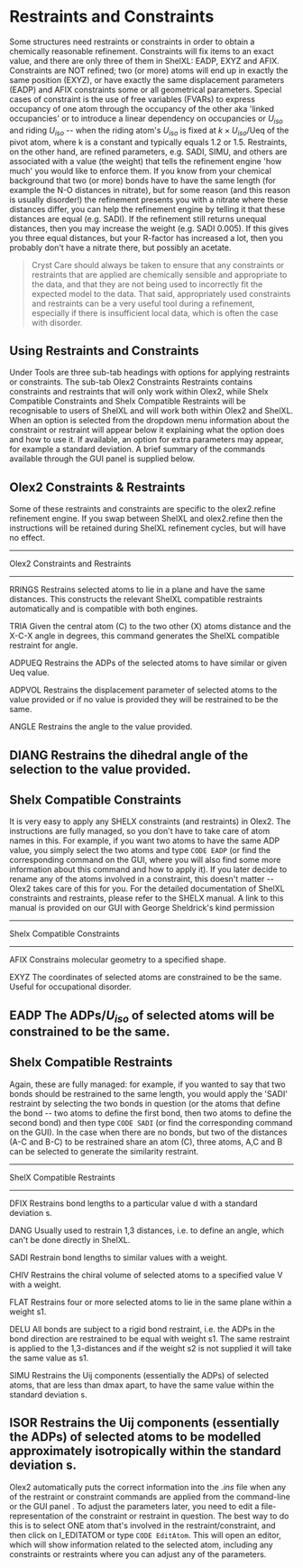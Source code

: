 # Restraints and Constraints
Some structures need restraints or constraints in order to obtain a chemically reasonable refinement. Constraints will fix items to an exact value, and there are only three of them in ShelXL: EADP, EXYZ and AFIX. Constraints are NOT refined; two (or more) atoms will end up in exactly the same position (EXYZ), or have exactly the same displacement parameters (EADP) and AFIX constraints some or all geometrical parameters. Special cases of constraint is the use of free variables (FVARs) to express occupancy of one atom through the occupancy of the other aka 'linked occupancies' or to introduce a linear dependency on occupancies or $U_{iso}$ and riding $U_{iso}$ -- when the riding atom's $U_{iso}$ is fixed at $k \times U_{iso}$/Ueq of the pivot atom, where k is a constant and typically equals 1.2 or 1.5.
Restraints, on the other hand, are refined parameters, e.g. SADI, SIMU, and others are associated with a value (the weight) that tells the refinement engine 'how much' you would like to enforce them. If you know from your chemical background that two (or more) bonds have to have the same length (for example the N-O distances in nitrate), but for some reason (and this reason is usually disorder!) the refinement presents you with a nitrate where these distances differ, you can help the refinement engine by telling it that these distances are equal (e.g. SADI). If the refinement still returns unequal distances, then you may increase the weight (e.g. SADI 0.005). If this gives you three equal distances, but your R-factor has increased a lot, then you probably don't have a nitrate there, but possibly an acetate.
 > Cryst Care should always be taken to ensure that any constraints or restraints that are applied are chemically sensible and appropriate to the data, and that they are not being used to incorrectly fit the expected model to the data. That said, appropriately used constraints and restraints can be a very useful tool during a refinement, especially if there is insufficient local data, which is often the case with disorder.

## Using Restraints and Constraints
Under Tools are three sub-tab headings with options for applying restraints or constraints. The sub-tab Olex2 Constraints Restraints contains constraints and restraints that will only work within Olex2, while Shelx Compatible Constraints and Shelx Compatible Restraints will be recognisable to users of ShelXL and will work both within Olex2 and ShelXL. When an option is selected from the dropdown menu information about the constraint or restraint will appear below it explaining what the option does and how to use it. If available, an option for extra parameters may appear, for example a standard deviation. A brief summary of the commands available through the GUI panel is supplied below.

## Olex2 Constraints & Restraints
Some of these restraints and constraints are specific to the olex2.refine refinement engine. If you swap between ShelXL and olex2.refine then the instructions will be retained during ShelXL refinement cycles, but will have no effect.

---------------------------------------------------------------------------
Olex2 Constraints and Restraints
-------     ---------------------------------------------------------------
RRINGS 	Restrains selected atoms to lie in a plane and have the same distances. This constructs the relevant ShelXL compatible restraints automatically and is compatible with both engines.

TRIA 	Given the central atom (C) to the two other (X) atoms distance and the X-C-X angle in degrees, this command generates the ShelXL compatible restraint for angle.

ADPUEQ 	Restrains the ADPs of the selected atoms to have similar or given Ueq value.

ADPVOL 	Restrains the displacement parameter of selected atoms to the value provided or if no value is provided they will be restrained to be the same.

ANGLE 	Restrains the angle to the value provided.

DIANG 	Restrains the dihedral angle of the selection to the value provided.
---------------------------------------------------------------------------

## Shelx Compatible Constraints
It is very easy to apply any SHELX constraints (and restraints) in Olex2. The instructions are fully managed, so you don't have to take care of atom names in this. For example, if you want two atoms to have the same ADP value, you simply select the two atoms and type `CODE EADP` (or find the corresponding command on the GUI, where you will also find some more information about this command and how to apply it). If you later decide to rename any of the atoms involved in a constraint, this doesn't matter -- Olex2 takes care of this for you.
For the detailed documentation of ShelXL constraints and restraints, please refer to the SHELX manual. A link to this manual is provided on our GUI with George Sheldrick's kind permission

---------------------------------------------------------------------------
Shelx Compatible Constraints
-------     ---------------------------------------------------------------
AFIX 	Constrains molecular geometry to a specified shape.

EXYZ 	The coordinates of selected atoms are constrained to be the same. Useful for occupational disorder.

EADP 	 The ADPs/$U_{iso}$ of selected atoms will be constrained to be the same.
---------------------------------------------------------------------------

## Shelx Compatible Restraints

Again, these are fully managed: for example, if you wanted to say that two bonds should be restrained to the same length, you would apply the 'SADI' restraint by selecting the two bonds in question (or the atoms that define the bond -- two atoms to define the first bond, then two atoms to define the second bond) and then type `CODE SADI` (or find the corresponding command on the GUI). In the case when there are no bonds, but two of the distances (A-C and B-C) to be restrained share an atom (C), three atoms, A,C and B can be selected to generate the similarity restraint. 

---------------------------------------------------------------------------
ShelX Compatible Restraints
-------     ---------------------------------------------------------------
DFIX	Restrains bond lengths to a particular value d with a standard deviation s.

DANG 	Usually used to restrain 1,3 distances, i.e. to define an angle, which can't be done directly in ShelXL.

SADI 	Restrain bond lengths to similar values with a weight.

CHIV 	Restrains the chiral volume of selected atoms to a specified value V with a weight.

FLAT 	Restrains four or more selected atoms to lie in the same plane within a weight s1.

DELU 	All bonds are subject to a rigid bond restraint, i.e. the ADPs in the bond direction are restrained to be equal with weight s1. The same restraint is applied to the 1,3-distances and if the weight s2 is not supplied it will take the same value as s1.

SIMU 	Restrains the Uij components (essentially the ADPs) of selected atoms, that are less than dmax apart, to have the same value within the standard deviation s.

ISOR 	Restrains the Uij components (essentially the ADPs) of selected atoms to be modelled approximately isotropically within the standard deviation s.
---------------------------------------------------------------------------

Olex2 automatically puts the correct information into the *.ins* file when any of the restraint or constraint commands are applied from the command-line or the GUI panel . To adjust the parameters later, you need to edit a file-representation of the constraint or restraint in question. The best way to do this is to select ONE atom that's involved in the restraint/constraint, and then click on I_EDITATOM or type `CODE EditAtom`. This will open an editor, which will show information related to the selected atom, including any constraints or restraints where you can adjust any of the parameters.
